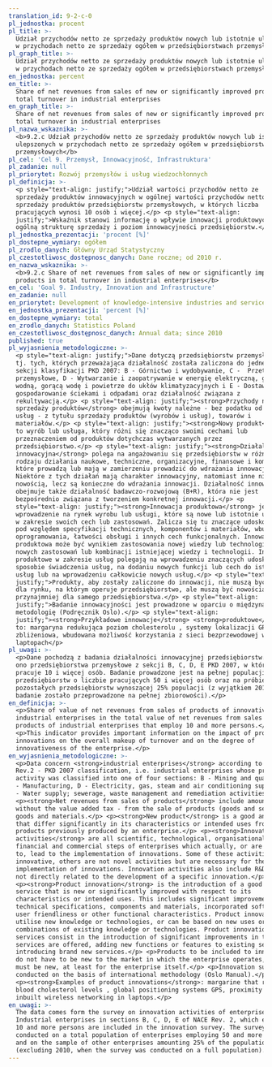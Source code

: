 ```yaml
---
translation_id: 9-2-c-0
pl_jednostka: procent
pl_title: >-
  Udział przychodów netto ze sprzedaży produktów nowych lub istotnie ulepszonych
  w przychodach netto ze sprzedaży ogółem w przedsiębiorstwach przemysłowych
pl_graph_title: >-
  Udział przychodów netto ze sprzedaży produktów nowych lub istotnie ulepszonych
  w przychodach netto ze sprzedaży ogółem w przedsiębiorstwach przemysłowych
en_jednostka: percent
en_title: >-
  Share of net revenues from sales of new or significantly improved products in
  total turnover in industrial enterprises
en_graph_title: >-
  Share of net revenues from sales of new or significantly improved products in
  total turnover in industrial enterprises
pl_nazwa_wskaznika: >-
  <b>9.2.c Udział przychodów netto ze sprzedaży produktów nowych lub istotnie
  ulepszonych w przychodach netto ze sprzedaży ogółem w przedsiębiorstwach
  przemysłowych</b>
pl_cel: 'Cel 9. Przemysł, Innowacyjność, Infrastruktura'
pl_zadanie: null
pl_priorytet: Rozwój przemysłów i usług wiedzochłonnych
pl_definicja: >-
  <p style="text-align: justify;">Udział wartości przychodów netto ze
  sprzedaży produktów innowacyjnych w ogólnej wartości przychodów netto ze
  sprzedaży produktów przedsiębiorstw przemysłowych, w których liczba
  pracujących wynosi 10 osób i więcej.</p> <p style="text-align:
  justify;">Wskaźnik stanowi informację o wpływie innowacji produktowych na
  ogólną strukturę sprzedaży i poziom innowacyjności przedsiębiorstw.</p>
pl_jednostka_prezentacji: 'procent [%]'
pl_dostepne_wymiary: ogółem
pl_zrodlo_danych: Główny Urząd Statystyczny
pl_czestotliwosc_dostępnosc_danych: Dane roczne; od 2010 r.
en_nazwa_wskaznika: >-
  <b>9.2.c Share of net revenues from sales of new or significantly improved
  products in total turnover in industrial enterprises</b>
en_cel: 'Goal 9. Industry, Innovation and Infrastructure'
en_zadanie: null
en_priorytet: Development of knowledge-intensive industries and services
en_jednostka_prezentacji: 'percent [%]'
en_dostepne_wymiary: total
en_zrodlo_danych: Statistics Poland
en_czestotliwosc_dostępnosc_danych: Annual data; since 2010
published: true
pl_wyjasnienia_metodologiczne: >-
  <p style="text-align: justify;">Dane dotyczą przedsiębiorstw przemysłowych,
  tj. tych, których przeważająca działalność została zaliczona do jednej z 4
  sekcji klasyfikacji PKD 2007: B - Górnictwo i wydobywanie, C -  Przetwórstwo
  przemysłowe, D - Wytwarzanie i zaopatrywanie w energię elektryczną, gaz, parę
  wodną, gorącą wodę i powietrze do ukłów klimatyzacyjnych i E - Dostawa wody;
  gospodarowanie ściekami i odpadami oraz działalność związana z
  rekultywacją.</p> <p style="text-align: justify;"><strong>Przychody netto ze
  sprzedaży produktów</strong> obejmują kwoty należne - bez podatku od towarów i
  usług - z tytułu sprzedaży produktów (wyrobów i usług), towarów i
  materiałów.</p> <p style="text-align: justify;"><strong>Nowy produkt</strong>
  to wyrób lub usługa, który różni się znacząco swoimi cechami lub
  przeznaczeniem od produktów dotychczas wytwarzanych przez
  przedsiębiorstwo.</p> <p style="text-align: justify;"><strong>Działalność
  innowacyjna</strong> polega na angażowaniu się przedsiębiorstw w różnego
  rodzaju działania naukowe, techniczne, organizacyjne, finansowe i komercyjne,
  które prowadzą lub mają w zamierzeniu prowadzić do wdrażania innowacji.
  Niektóre z tych działań mają charakter innowacyjny, natomiast inne nie są
  nowością, lecz są konieczne do wdrażania innowacji. Działalność innowacyjna
  obejmuje także działalność badawczo-rozwojową (B+R), która nie jest
  bezpośrednio związana z tworzeniem konkretnej innowacji.</p> <p
  style="text-align: justify;"><strong>Innowacja produktowa</strong> jest to
  wprowadzenie na rynek wyrobu lub usługi, które są nowe lub istotnie ulepszone
  w zakresie swoich cech lub zastosowań. Zalicza się tu znaczące udoskonalenia
  pod względem specyfikacji technicznych, komponentów i materiałów, wbudowanego
  oprogramowania, łatwości obsługi i innych cech funkcjonalnych. Innowacja
  produktowa może być wynikiem zastosowania nowej wiedzy lub technologii bądź
  nowych zastosowań lub kombinacji istniejącej wiedzy i technologii. Innowacje
  produktowe w zakresie usług polegają na wprowadzeniu znaczących udoskonaleń w
  sposobie świadczenia usług, na dodaniu nowych funkcji lub cech do istniejących
  usług lub na wprowadzeniu całkowicie nowych usług.</p> <p style="text-align:
  justify;">Produkty, aby zostały zaliczone do innowacji, nie muszą być nowością
  dla rynku, na którym operuje przedsiębiorstwo, ale muszą być nowością
  przynajmniej dla samego przedsiębiorstwa.</p> <p style="text-align:
  justify;">Badanie innowacyjności jest prowadzone w oparciu o międzynarodową
  metodologię (Podręcznik Oslo).</p> <p style="text-align:
  justify;"><strong>Przykładowe innowacje</strong> <strong>produktowe</strong>
  to: margaryna redukująca poziom cholesterolu , systemy lokalizacji GPS, karta
  zbliżeniowa, wbudowana możliwość korzystania z sieci bezprzewodowej w
  laptopach</p>
pl_uwagi: >-
  <p>Dane pochodzą z badania działalności innowacyjnej przedsiębiorstw. Obejmuje
  ono przedsiębiorstwa przemysłowe z sekcji B, C, D, E PKD 2007, w których
  pracuje 10 i więcej osób. Badanie prowadzone jest na pełnej populacji
  przedsiębiorstw o liczbie pracujących 50 i więcej osób oraz na próbie
  pozostałych przedsiębiorstw wynoszącej 25% populacji (z wyjątkiem 2010 r., gdy
  badanie zostało przeprowadzone na pełnej zbiorowości).</p>
en_definicja: >-
  <p>Share of value of net revenues from sales of products of innovative
  industrial enterprises in the total value of net revenues from sales of
  products of industrial enterprises that employ 10 and more persons.</p>
  <p>This indicator provides important information on the impact of product
  innovations on the overall makeup of turnover and on the degree of
  innovativeness of the enterprise.</p>
en_wyjasnienia_metodologiczne: >-
  <p>Data concern <strong>industrial enterprises</strong> according to NACE
  Rev.2 - PKD 2007 classification, i.e. industrial enterprises whose predominant
  activity was classified into one of four sections: B - Mining and quarrying, C
  - Manufacturing, D - Electricity, gas, steam and air conditioning supply and E
  - Water supply; sewerage, waste management and remediation activities.</p>
  <p><strong>Net revenues from sales of products</strong> include amounts due  -
  without the value added tax - from the sale of products (goods and services),
  goods and materials.</p> <p><strong>New product</strong> is a good and service
  that differ significantly in its characteristics or intended uses from
  products previously produced by an enterprise.</p> <p><strong>Innovation
  activities</strong> are all scientific, technological, organisational,
  financial and commercial steps of enterprises which actually, or are intended
  to, lead to the implementation of innovations. Some of these activities are
  innovative, others are not novel activities but are necessary for the
  implementation of innovations. Innovation activities also include R&D that is
  not directly related to the development of a specific innovation.</p>
  <p><strong>Product innovation</strong> is the introduction of a good or
  service that is new or significantly improved with respect to its
  characteristics or intended uses. This includes significant improvements in
  technical specifications, components and materials, incorporated software,
  user friendliness or other functional characteristics. Product innovations can
  utilise new knowledge or technologies, or can be based on new uses or
  combinations of existing knowledge or technologies. Product innovations in
  services consist in the introduction of significant improvements in the way
  services are offered, adding new functions or features to existing services or
  introducing brand new services.</p> <p>Products to be included to innovation
  do not have to be new to the market in which the enterprise operates, but it
  must be new, at least for the enterprise itself.</p> <p>Innovation survey is
  conducted on the basis of international methodology (Oslo Manual).</p>
  <p><strong>Examples of product innovations</strong>: margarine that reduces
  blood cholesterol levels , global positioning systems GPS, proximity card,
  inbuilt wireless networking in laptops.</p>
en_uwagi: >-
  The data comes form the survey on innovation activities of enterprises.
  Industrial enterprises in sections B, C, D, E of NACE Rev. 2, which employed
  10 and more persons are included in the innovation survey. The survey is
  conducted on a total population of enterprises employing 50 and more persons
  and on the sample of other enterprises amounting 25% of the population
  (excluding 2010, when the survey was conducted on a full population).
---
```

